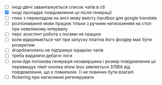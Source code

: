 - [ ] іноді двічі завантажується список чатів в сб
- [x] іноді пропадає повідомлення ші після генерації
- [ ] глюк з перекладом на англ мову вмісту inputbox для google translate
- [ ] розпізнавання мови працює тільки з ручним натисканням на стоп при невеликому інтервалу
- [ ] перс асистент робота з логами не працює
- [ ] коли відкривається чат при запуску плагіна його фолдер має бути розкритим
- [ ] dropdownmenu не підтримує ієрархію чатів
- [ ] треба видалити дебагні логи
- [ ] коли йде потокова генерація незавершена і розмір повідомлення ші перевмщує ліміт кнопка show less зявляється ЗЛІВА від повідомлення, що є помилкою. її не повинно бути взагалі
- [ ] flickering при натисненні регенерувати